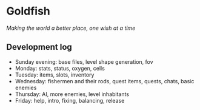 Goldfish
========

*Making the world a better place, one wish at a time*

Development log
---------------
  - Sunday evening: base files, level shape generation, fov
  - Monday: stats, status, oxygen, cells
  - Tuesday: items, slots, inventory
  - Wednesday: fishermen and their rods, quest items, quests, chats, basic enemies
  - Thursday: AI, more enemies, level inhabitants
  - Friday: help, intro, fixing, balancing, release

